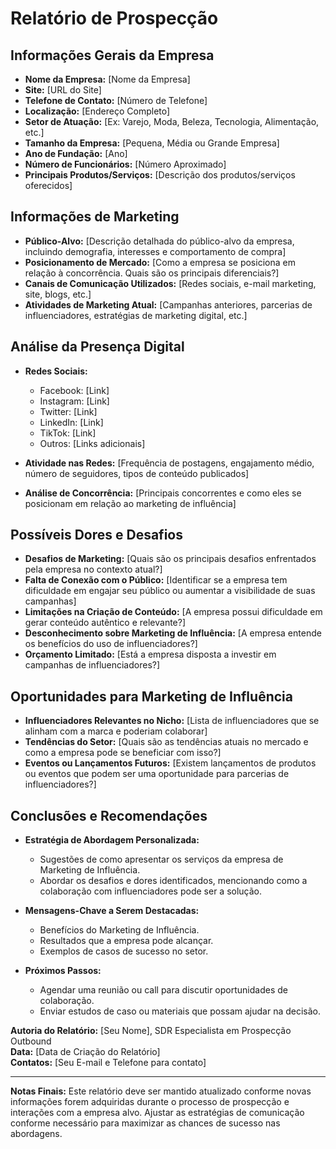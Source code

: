 # Relatório de Prospecção

## Informações Gerais da Empresa
- **Nome da Empresa:** [Nome da Empresa]
- **Site:** [URL do Site]
- **Telefone de Contato:** [Número de Telefone]
- **Localização:** [Endereço Completo]
- **Setor de Atuação:** [Ex: Varejo, Moda, Beleza, Tecnologia, Alimentação, etc.]
- **Tamanho da Empresa:** [Pequena, Média ou Grande Empresa]
- **Ano de Fundação:** [Ano]
- **Número de Funcionários:** [Número Aproximado]
- **Principais Produtos/Serviços:** [Descrição dos produtos/serviços oferecidos]

## Informações de Marketing
- **Público-Alvo:** [Descrição detalhada do público-alvo da empresa, incluindo demografia, interesses e comportamento de compra]
- **Posicionamento de Mercado:** [Como a empresa se posiciona em relação à concorrência. Quais são os principais diferenciais?]
- **Canais de Comunicação Utilizados:** [Redes sociais, e-mail marketing, site, blogs, etc.]
- **Atividades de Marketing Atual:** [Campanhas anteriores, parcerias de influenciadores, estratégias de marketing digital, etc.]

## Análise da Presença Digital
- **Redes Sociais:** 
  - Facebook: [Link]
  - Instagram: [Link]
  - Twitter: [Link]
  - LinkedIn: [Link]
  - TikTok: [Link]
  - Outros: [Links adicionais]

- **Atividade nas Redes:** [Frequência de postagens, engajamento médio, número de seguidores, tipos de conteúdo publicados]
- **Análise de Concorrência:** [Principais concorrentes e como eles se posicionam em relação ao marketing de influência]

## Possíveis Dores e Desafios
- **Desafios de Marketing:** [Quais são os principais desafios enfrentados pela empresa no contexto atual?]
- **Falta de Conexão com o Público:** [Identificar se a empresa tem dificuldade em engajar seu público ou aumentar a visibilidade de suas campanhas]
- **Limitações na Criação de Conteúdo:** [A empresa possui dificuldade em gerar conteúdo autêntico e relevante?]
- **Desconhecimento sobre Marketing de Influência:** [A empresa entende os benefícios do uso de influenciadores?]
- **Orçamento Limitado:** [Está a empresa disposta a investir em campanhas de influenciadores?]

## Oportunidades para Marketing de Influência
- **Influenciadores Relevantes no Nicho:** [Lista de influenciadores que se alinham com a marca e poderiam colaborar]
- **Tendências do Setor:** [Quais são as tendências atuais no mercado e como a empresa pode se beneficiar com isso?]
- **Eventos ou Lançamentos Futuros:** [Existem lançamentos de produtos ou eventos que podem ser uma oportunidade para parcerias de influenciadores?]

## Conclusões e Recomendações
- **Estratégia de Abordagem Personalizada:** 
  - Sugestões de como apresentar os serviços da empresa de Marketing de Influência.
  - Abordar os desafios e dores identificados, mencionando como a colaboração com influenciadores pode ser a solução.

- **Mensagens-Chave a Serem Destacadas:**
  - Benefícios do Marketing de Influência.
  - Resultados que a empresa pode alcançar.
  - Exemplos de casos de sucesso no setor.

- **Próximos Passos:** 
  - Agendar uma reunião ou call para discutir oportunidades de colaboração.
  - Enviar estudos de caso ou materiais que possam ajudar na decisão.

**Autoria do Relatório:** [Seu Nome], SDR Especialista em Prospecção Outbound  
**Data:** [Data de Criação do Relatório]  
**Contatos:** [Seu E-mail e Telefone para contato]  

---

**Notas Finais:**
Este relatório deve ser mantido atualizado conforme novas informações forem adquiridas durante o processo de prospecção e interações com a empresa alvo. Ajustar as estratégias de comunicação conforme necessário para maximizar as chances de sucesso nas abordagens.